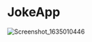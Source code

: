 # JokeApp
![Screenshot_1635010446](https://user-images.githubusercontent.com/71940090/138567277-a43a078c-7eca-4ca0-bf01-990ec26a491f.png)
